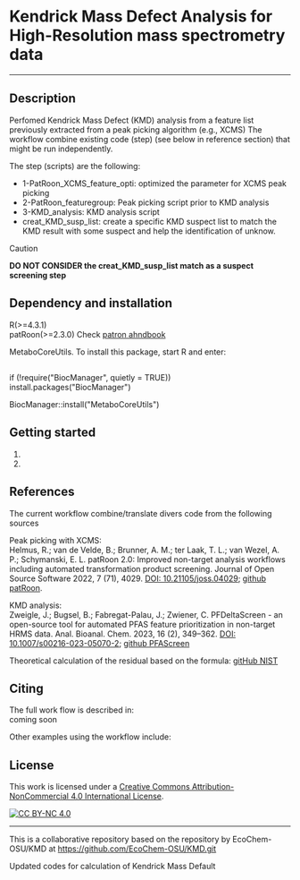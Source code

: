 # Kendrick Mass Defect Analysis for High-Resolution mass spectrometry data
-----------------------------------------------------------------------------------
Description
-----------
Perfomed Kendrick Mass Defect (KMD) analysis from a feature list previously extracted from a peak picking algorithm (e.g., XCMS)
The workflow combine existing code (step) (see below in reference section) that might be run independently.

The step (scripts) are the following:  
- 1-PatRoon_XCMS_feature_opti: optimized the parameter for XCMS peak picking  
- 2-PatRoon_featuregroup: Peak picking script prior to KMD analysis  
- 3-KMD_analysis: KMD analysis script   
- creat_KMD_susp_list: create a specific KMD suspect list to match the KMD result with some suspect and help the identification of unknow.  
> [!CAUTION]  
> **DO NOT CONSIDER the creat_KMD_susp_list match as a suspect screening step**


Dependency and installation
----------------
R(>=4.3.1)    
patRoon(>=2.3.0) Check [patron ahndbook](https://rickhelmus.github.io/patRoon/handbook_bd/index.html)

MetaboCoreUtils. To install this package, start R and enter:  

##
if (!require("BiocManager", quietly = TRUE))
    install.packages("BiocManager")

BiocManager::install("MetaboCoreUtils")


Getting started
----------------
1.
2.


References
------

The current workflow combine/translate divers code from the following sources

Peak picking with XCMS:  
Helmus, R.; van de Velde, B.; Brunner, A. M.; ter Laak, T. L.; van Wezel, A. P.; Schymanski, E. L. patRoon 2.0: Improved non-target analysis workflows including automated transformation product screening. Journal of Open Source Software 2022, 7 (71), 4029. [DOI: 10.21105/joss.04029](https://doi.org/10.21105/joss.04029); [github patRoon](https://github.com/rickhelmus/patRoon).

KMD analysis:  
Zweigle, J.; Bugsel, B.; Fabregat-Palau, J.; Zwiener, C. PFDeltaScreen - an open-source tool for automated PFAS feature prioritization in non-target HRMS data. Anal. Bioanal. Chem. 2023, 16 (2), 349–362. [DOI: 10.1007/s00216-023-05070-2](https://doi.org/10.1007/s00216-023-05070-2); [github PFAScreen](https://github.com/JonZwe/PFAScreen/blob/main/KMD_analysis.py)

Theoretical calculation of the residual based on the formula:  [gitHub NIST](https://github.com/usnistgov/NISTPFAS/tree/main/suspectlist/fn/calculate_residual.R)

Citing
------
The full work flow is described in:  
coming soon

Other examples using the workflow include:  


License
-------
This work is licensed under a
[Creative Commons Attribution-NonCommercial 4.0 International License][cc-by-nc].

[![CC BY-NC 4.0][cc-by-nc-image]][cc-by-nc]

[cc-by-nc]: https://creativecommons.org/licenses/by-nc/4.0/
[cc-by-nc-image]: https://licensebuttons.net/l/by-nc/4.0/88x31.png
[cc-by-nc-shield]: https://img.shields.io/badge/License-CC%20BY--NC%204.0-lightgrey.svg


-------------------------------------------------------
This is a collaborative repository based on the repository by EcoChem-OSU/KMD at https://github.com/EcoChem-OSU/KMD.git

Updated codes for calculation of Kendrick Mass Default
